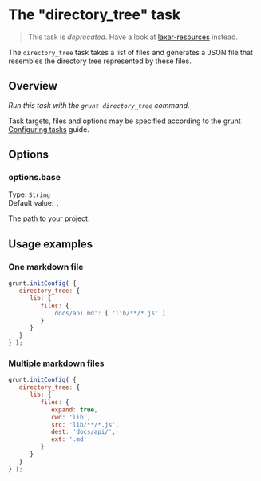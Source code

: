 # The "directory_tree" task

> This task is *deprecated*. Have a look at [laxar-resources](internal/laxar-resources.md) instead.

The `directory_tree` task takes a list of files and generates a JSON file
that resembles the directory tree represented by these files.

## Overview

*Run this task with the `grunt directory_tree` command.*

Task targets, files and options may be specified according to the grunt
[Configuring tasks](http://gruntjs.com/configuring-tasks) guide.

## Options

### options.base

Type: `String`  
Default value: `.`

The path to your project.

## Usage examples

### One markdown file

```js
grunt.initConfig( {
   directory_tree: {
      lib: {
         files: {
            'docs/api.md': [ 'lib/**/*.js' ]
         }
      }
   }
} );
```

### Multiple markdown files

```js
grunt.initConfig( {
   directory_tree: {
      lib: {
         files: {
            expand: true,
            cwd: 'lib',
            src: 'lib/**/*.js',
            dest: 'docs/api/',
            ext: '.md'
         }
      }
   }
} );
```

